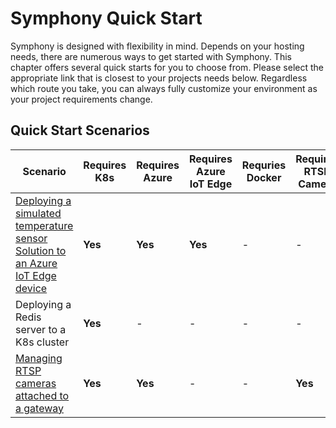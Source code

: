 # Symphony Quick Start
Symphony is designed with flexibility in mind. Depends on your hosting needs, there are numerous ways to get started with Symphony. This chapter offers several quick starts for you to choose from. Please select the appropriate link that is closest to your projects needs below.  Regardless which route you take, you can always fully customize your environment as your project requirements change.

## Quick Start Scenarios

| Scenario | Requires K8s | Requires Azure | Requires Azure IoT Edge| Requries Docker | Requires RTSP Camera |
|--------|--------|--------|--------|--------|--------|
| [Deploying a simulated temperature sensor Solution to an Azure IoT Edge device](./deploy_solution_to_azure_iot_edge.md) | **Yes** | **Yes** | **Yes** | - | - |
| Deploying a Redis server to a K8s cluster | **Yes** | - | - | - | - |
| [Managing RTSP cameras attached to a gateway](./manage_rtsp_cameras.md) | **Yes**| **Yes**| - | - |  **Yes** |

